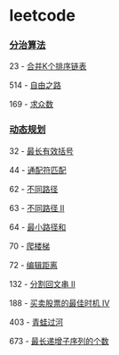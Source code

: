 # leetcode

### [分治算法](https://leetcode-cn.com/tag/divide-and-conquer/)

23   - [合并K个排序链表](https://leetcode-cn.com/problems/merge-k-sorted-lists)

514 - [自由之路](https://leetcode-cn.com/problems/freedom-trail)

169 - [求众数](https://leetcode-cn.com/problems/majority-element)



### [动态规划](https://leetcode-cn.com/tag/dynamic-programming/)

32   - [最长有效括号](https://leetcode-cn.com/problems/longest-valid-parentheses/description/)

44   - [通配符匹配](https://leetcode-cn.com/problems/wildcard-matching/description/)

62   - [不同路径](https://leetcode-cn.com/problems/unique-paths)

63   - [不同路径 II](https://leetcode-cn.com/problems/unique-paths-ii)

64   - [最小路径和](https://leetcode-cn.com/problems/minimum-path-sum)

70   - [爬楼梯](https://leetcode-cn.com/problems/climbing-stairs)

72   - [编辑距离](https://leetcode-cn.com/problems/edit-distance/description/)

132 - [分割回文串 II](https://leetcode-cn.com/problems/palindrome-partitioning-ii)

188 - [买卖股票的最佳时机 IV](https://leetcode-cn.com/problems/best-time-to-buy-and-sell-stock-iii/description/)

403 - [青蛙过河](https://leetcode-cn.com/problems/frog-jump/description/)

673 - [最长递增子序列的个数](https://leetcode-cn.com/problems/number-of-longest-increasing-subsequence/description/) 



